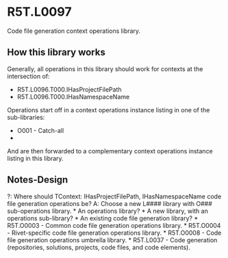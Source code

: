 # R5T.L0097
Code file generation context operations library.


## How this library works

Generally, all operations in this library should work for contexts at the intersection of:

* R5T.L0096.T000.IHasProjectFilePath
* R5T.L0096.T000.IHasNamespaceName


Operations start off in a context operations instance listing in one of the sub-libraries:

* O001 - Catch-all
* 


And are then forwarded to a complementary context operations instance listing in this library.


## Notes-Design

?: Where should TContext: IHasProjectFilePath, IHasNamespaceName code file generation operations be?
	A: Choose a new L#### library with O### sub-operations library.
	* An operations library?
	* A new library, with an operations sub-library?
	* An existing code file generation library?
		* R5T.O0003 - Common code file generation operations library.
		* R5T.O0004 - Rivet-specific code file generation operations library.
		* R5T.O0008 - Code file generation operations umbrella library.
		* R5T.L0037 - Code generation (repositories, solutions, projects, code files, and code elements).
